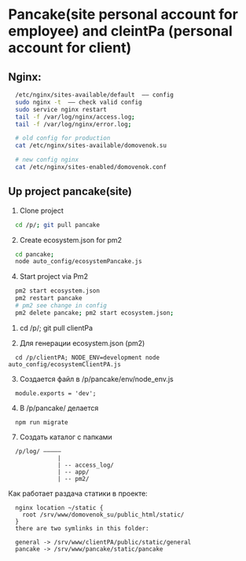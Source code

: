 # Pancake(site personal account for employee) and cleintPa (personal account for client)

## Nginx:
```sh
  /etc/nginx/sites-available/default  –– config
  sudo nginx -t  –– check valid config
  sudo service nginx restart
  tail -f /var/log/nginx/access.log;
  tail -f /var/log/nginx/error.log;

  # old config for production
  cat /etc/nginx/sites-available/domovenok.su

  # new config nginx
  cat /etc/nginx/sites-enabled/domovenok.conf
```


## Up project pancake(site)

1. Clone project
```sh
  cd /p/; git pull pancake
```

2. Create ecosystem.json for pm2
```sh
  cd pancake;
  node auto_config/ecosystemPancake.js
```

4. Start project via Pm2
```sh
  pm2 start ecosystem.json
  pm2 restart pancake
  # pm2 see change in config
  pm2 delete pancake; pm2 start ecosystem.json;
```




1. cd /p/; git pull clientPa


2. Для генерации ecosystem.json (pm2)


```
  cd /p/clientPA; NODE_ENV=development node auto_config/ecosystemClientPA.js
```


3. Создается файл в /p/pancake/env/node_env.js
```
  module.exports = 'dev';
```


4. В /p/pancake/ делается
```
  npm run migrate
```


7. Создать каталог c папками
```
  /p/log/ –––––
              |
              | -- access_log/
              | -- app/
              | -- pm2/
```

Как работает раздача статики в проекте:
```
  nginx location ~/static {
    root /srv/www/domovenok_su/public_html/static/
  }
  there are two symlinks in this folder:

  general -> /srv/www/clientPA/public/static/general
  pancake -> /srv/www/pancake/static/pancake

```
